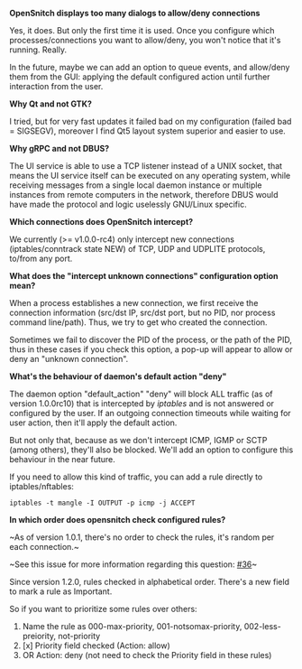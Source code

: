 **OpenSnitch displays too many dialogs to allow/deny connections**

Yes, it does. But only the first time it is used. Once you configure which processes/connections you want to allow/deny, you won't notice that it's running. Really.

In the future, maybe we can add an option to queue events, and allow/deny them from the GUI: applying the default configured action until further interaction from the user.


**Why Qt and not GTK?**

I tried, but for very fast updates it failed bad on my configuration (failed bad = SIGSEGV), moreover I find Qt5 layout system superior and easier to use.


**Why gRPC and not DBUS?**

The UI service is able to use a TCP listener instead of a UNIX socket, that means the UI service itself can be executed on any operating system, while receiving messages from a single local daemon instance or multiple instances from remote computers in the network, therefore DBUS would have made the protocol and logic uselessly GNU/Linux specific.

**Which connections does OpenSnitch intercept?**

We currently (>= v1.0.0-rc4) only intercept new connections (iptables/conntrack state NEW) of TCP, UDP and UDPLITE protocols, to/from any port.

**What does the "intercept unknown connections" configuration option mean?**

When a process establishes a new connection, we first receive the connection information (src/dst IP, src/dst port, but no PID, nor process command line/path). Thus, we try to get who created the connection.

Sometimes we fail to discover the PID of the process, or the path of the PID, thus in these cases if you check this option, a pop-up will appear to allow or deny an "unknown connection".

**What's the behaviour of daemon's default action "deny"**

The daemon option "default_action" "deny" will block ALL traffic (as of version 1.0.0rc10) that is intercepted by _iptables_ and is not answered or configured by the user. If an outgoing connection timeouts while waiting for user action, then it'll apply the default action.

But not only that, because as we don't intercept ICMP, IGMP or SCTP (among others), they'll also be blocked. We'll add an option to configure this behaviour in the near future.

If you need to allow this kind of traffic, you can add a rule directly to iptables/nftables:

`iptables -t mangle -I OUTPUT -p icmp -j ACCEPT`

**In which order does opensnitch check configured rules?**

~As of version 1.0.1, there's no order to check the rules, it's random per each connection.~

~See this issue for more information regarding this question: [#36](https://github.com/gustavo-iniguez-goya/opensnitch/issues/36)~

Since version 1.2.0, rules checked in alphabetical order. There's a new field to mark a rule as Important.

So if you want to prioritize some rules over others:
1. Name the rule as 000-max-priority, 001-notsomax-priority, 002-less-preiority, not-priority
2. [x] Priority field checked (Action: allow)
3. OR Action: deny (not need to check the Priority field in these rules)

